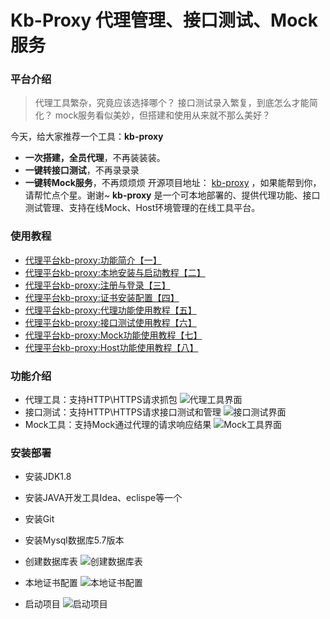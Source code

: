 # Kb-Proxy 代理管理、接口测试、Mock服务

### 平台介绍
>代理工具繁杂，究竟应该选择哪个？
>接口测试录入繁复，到底怎么才能简化？
>mock服务看似美妙，但搭建和使用从来就不那么美好？
	
今天，给大家推荐一个工具：**kb-proxy**
- **一次搭建，全员代理**，不再装装装。 
- **一键转接口测试**，不再录录录 
- **一键转Mock服务**，不再烦烦烦
   开源项目地址： [kb-proxy](https://github.com/qabin/kb-proxy)  ，如果能帮到你，请帮忙点个星。谢谢~
   **kb-proxy** 是一个可本地部署的、提供代理功能、接口测试管理、支持在线Mock、Host环境管理的在线工具平台。
### 使用教程
 - [代理平台kb-proxy:功能简介【一】](https://blog.csdn.net/a787373009/article/details/97527295)
 - [代理平台kb-proxy:本地安装与启动教程【二】](https://blog.csdn.net/a787373009/article/details/97528408)
 - [代理平台kb-proxy:注册与登录【三】](https://blog.csdn.net/a787373009/article/details/97634503)
 - [代理平台kb-proxy:证书安装配置【四】](https://blog.csdn.net/a787373009/article/details/97623565)
 - [代理平台kb-proxy:代理功能使用教程【五】](https://blog.csdn.net/a787373009/article/details/97639130)
 - [代理平台kb-proxy:接口测试使用教程【六】](https://blog.csdn.net/a787373009/article/details/97640670)
 - [代理平台kb-proxy:Mock功能使用教程【七】](https://blog.csdn.net/a787373009/article/details/97642078)
 - [代理平台kb-proxy:Host功能使用教程【八】](https://blog.csdn.net/a787373009/article/details/97643244)

### 功能介绍
- 代理工具：支持HTTP\HTTPS请求抓包
![代理工具界面](https://img-blog.csdnimg.cn/20190726111636280.gif)
- 接口测试：支持HTTP\HTTPS请求接口测试和管理
![接口测试界面](https://img-blog.csdnimg.cn/20190726122142396.gif)
- Mock工具：支持Mock通过代理的请求响应结果
![Mock工具界面](https://img-blog.csdnimg.cn/20190726122614343.gif)
### 安装部署
- 安装JDK1.8
- 安装JAVA开发工具Idea、eclispe等一个
- 安装Git
- 安装Mysql数据库5.7版本

- 创建数据库表
![创建数据库表](https://img-blog.csdnimg.cn/20190727155220979.gif)
- 本地证书配置
![本地证书配置](https://img-blog.csdnimg.cn/20190727155256676.gif)
- 启动项目
![启动项目](https://img-blog.csdnimg.cn/20190727155351506.gif)

